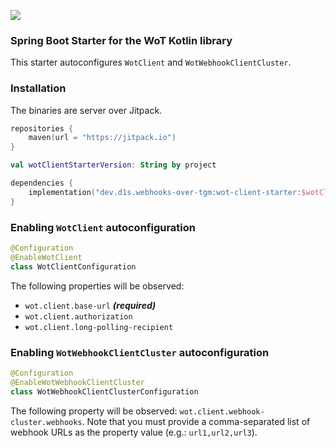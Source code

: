 [![](https://jitpack.io/v/dev.d1s/webhooks-over-tgm.svg)](https://jitpack.io/#dev.d1s/webhooks-over-tgm)

### Spring Boot Starter for the WoT Kotlin library

This starter autoconfigures `WotClient` and `WotWebhookClientCluster`.

### Installation

The binaries are server over Jitpack.

```kotlin
repositories {
    maven(url = "https://jitpack.io")
}

val wotClientStarterVersion: String by project

dependencies {
    implementation("dev.d1s.webhooks-over-tgm:wot-client-starter:$wotClientStarterVersion")
}
```

### Enabling `WotClient` autoconfiguration

```kotlin
@Configuration
@EnableWotClient
class WotClientConfiguration
```

The following properties will be observed:

- `wot.client.base-url` ***(required)***
- `wot.client.authorization`
- `wot.client.long-polling-recipient`

### Enabling `WotWebhookClientCluster` autoconfiguration

```kotlin
@Configuration
@EnableWotWebhookClientCluster
class WotWebhookClientClusterConfiguration
```

The following property will be observed: `wot.client.webhook-cluster.webhooks`. Note that you must provide a
comma-separated list of webhook URLs as the property value (e.g.: `url1,url2,url3`).